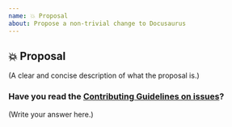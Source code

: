 ```yaml
---
name: 💥 Proposal
about: Propose a non-trivial change to Docusaurus
---
```


<!--
  Consider requesting the feature on https://docusaurus-2.netlify.com/feedback/ instead.
  Feature requests on v1 will not be accepted easily as we're focusing on building v2.
-->

## 💥 Proposal

(A clear and concise description of what the proposal is.)

### Have you read the [Contributing Guidelines on issues](https://github.com/facebook/Docusaurus/blob/master/CONTRIBUTING.md#reporting-new-issues)?

(Write your answer here.)
